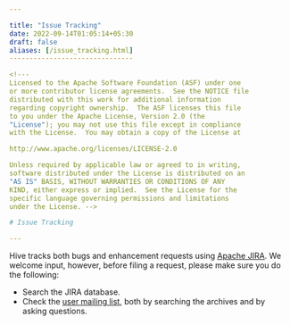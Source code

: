 ```yaml
---

title: "Issue Tracking"
date: 2022-09-14T01:05:14+05:30
draft: false
aliases: [/issue_tracking.html]
-------------------------------

<!---
Licensed to the Apache Software Foundation (ASF) under one
or more contributor license agreements.  See the NOTICE file
distributed with this work for additional information
regarding copyright ownership.  The ASF licenses this file
to you under the Apache License, Version 2.0 (the
"License"); you may not use this file except in compliance
with the License.  You may obtain a copy of the License at

http://www.apache.org/licenses/LICENSE-2.0

Unless required by applicable law or agreed to in writing,
software distributed under the License is distributed on an
"AS IS" BASIS, WITHOUT WARRANTIES OR CONDITIONS OF ANY
KIND, either express or implied.  See the License for the
specific language governing permissions and limitations
under the License. -->

# Issue Tracking

---
```


Hive tracks both bugs and enhancement requests using [Apache
JIRA][JIRA]. We welcome input,
however, before filing a request, please make sure you do the
following:

* Search the JIRA database.
* Check the [user mailing list][mailingLists], both by searching the archives and by asking questions.

[JIRA]:https://issues.apache.org/jira/browse/HIVE
[mailingLists]: /community/mailinglists/

